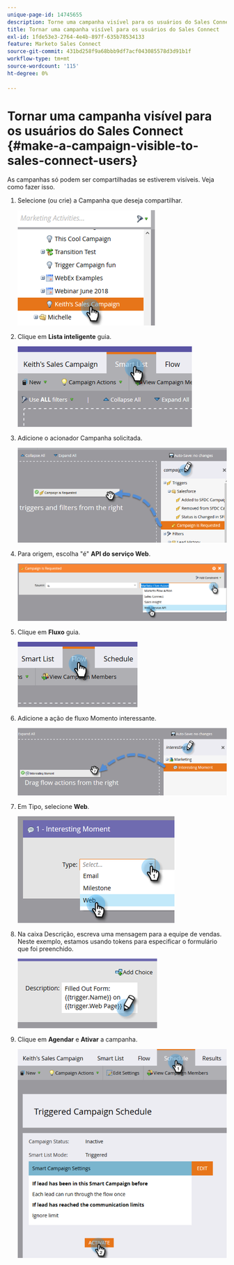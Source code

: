 ```yaml
---
unique-page-id: 14745655
description: Torne uma campanha visível para os usuários do Sales Connect - Documentação do Marketo - Documentação do produto
title: Tornar uma campanha visível para os usuários do Sales Connect
exl-id: 1fde53e3-2764-4e4b-897f-635b78534133
feature: Marketo Sales Connect
source-git-commit: 431bd258f9a68bbb9df7acf043085578d3d91b1f
workflow-type: tm+mt
source-wordcount: '115'
ht-degree: 0%

---
```


# Tornar uma campanha visível para os usuários do Sales Connect {#make-a-campaign-visible-to-sales-connect-users}

As campanhas só podem ser compartilhadas se estiverem visíveis. Veja como fazer isso.

1. Selecione (ou crie) a Campanha que deseja compartilhar.

   ![](assets/one.png)

1. Clique em **Lista inteligente** guia.

   ![](assets/two.png)

1. Adicione o acionador Campanha solicitada.

   ![](assets/three.png)

1. Para origem, escolha &quot;é&quot; **API do serviço Web**.

   ![](assets/4.png)

1. Clique em **Fluxo** guia.

   ![](assets/five.png)

1. Adicione a ação de fluxo Momento interessante.

   ![](assets/six.png)

1. Em Tipo, selecione **Web**.

   ![](assets/seven.png)

1. Na caixa Descrição, escreva uma mensagem para a equipe de vendas. Neste exemplo, estamos usando tokens para especificar o formulário que foi preenchido.

   ![](assets/eight.png)

1. Clique em **Agendar** e **Ativar** a campanha.

   ![](assets/nine.png)
